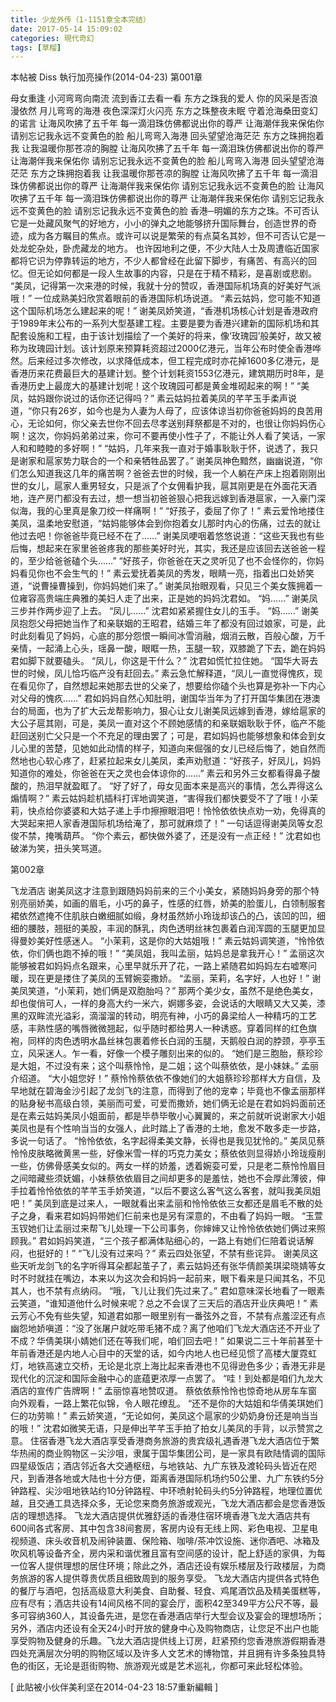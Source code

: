 ```yaml
---
title: 少龙外传（1-1151章全本完结）
date: 2017-05-14 15:09:02
categories: 現代奇幻
tags: [草榴]
---
```

本帖被 Diss 執行加亮操作(2014-04-23)
第001章

母女重逢
小河弯弯向南流
流到香江去看一看
东方之珠我的爱人
你的风采是否浪漫依然
月儿弯弯的海港
夜色深深灯火闪亮
东方之珠整夜未眠
守着沧海桑田变幻的诺言
让海风吹拂了五千年
每一滴泪珠仿佛都说出你的尊严
让海潮伴我来保佑你
请别忘记我永远不变黄色的脸
船儿弯弯入海港
回头望望沧海茫茫
东方之珠拥抱着我
让我温暖你那苍凉的胸膛
让海风吹拂了五千年
每一滴泪珠仿佛都说出你的尊严
让海潮伴我来保佑你
请别忘记我永远不变黄色的脸
船儿弯弯入海港
回头望望沧海茫茫
东方之珠拥抱着我
让我温暖你那苍凉的胸膛
让海风吹拂了五千年
每一滴泪珠仿佛都说出你的尊严
让海潮伴我来保佑你
请别忘记我永远不变黄色的脸
让海风吹拂了五千年
每一滴泪珠仿佛都说出你的尊严
让海潮伴我来保佑你
请别忘记我永远不变黄色的脸
请别忘记我永远不变黄色的脸
香港─明媚的东方之珠。不可否认它是一处藏风聚气的好地方，小小的弹丸之地能够挤升国际舞台，创造世界的奇迹，成为各方瞩目的焦点。或许可以说是繁荣的有点莫名其妙，但不可否认它是一处龙蛇杂处，卧虎藏龙的地方。
也许因地利之便，不少大陆人士及周遭临近国家都将它识为停靠转运的地方，不少人都曾经在此留下脚步，有痛苦、有高兴的回忆。但无论如何都是一段人生故事的内容，只是在于精不精彩，是喜剧或悲剧。
“美凤，记得第一次来港的时候，我就十分的赞叹，香港国际机场真的好美好气派哦！”
一位成熟美妇欣赏着眼前的香港国际机场说道。
“素云姑妈，您可能不知道这个国际机场怎么建起来的呢！”
谢美凤娇笑道，“香港机场核心计划是香港政府于1989年末公布的一系列大型基建工程。主要是要为香港兴建新的国际机场和其配套设施和工程，由于该计划描绘了一个美好的将来，像‘玫瑰园’般美好，故又被称为玫瑰园计划。该计划原来预算耗资超过2000亿港元，当年公布时使全香港哗然。后来经过多次修改，以求降低成本，但工程完成时亦花掉1600多亿港元，是香港历来花费最巨大的基建计划。整个计划耗资1553亿港元，建筑期历时8年，是香港历史上最庞大的基建计划呢！这个玫瑰园可都是黄金堆砌起来的啊！”
“美凤，姑妈跟你说过的话你还记得吗？”
素云姑妈拉着美凤的芊芊玉手柔声说道，“你只有26岁，如今也是为人妻为人母了，应该体谅当初你爸爸妈妈的良苦用心，无论如何，你父亲去世你不回去尽孝送别拜祭都是不对的，也很让你妈妈伤心啊！这次，你妈妈弟弟过来，你可不要再使小性子了，不能让外人看了笑话，一家人和和睦睦的多好啊！”
“姑妈，几年来我一直对于婚事耿耿于怀，说透了，我只是谢家和扈家势力联合的一个和亲牺牲品罢了。”
谢美凤神色黯然，幽幽说道，“你们怎么知道我这几年的痛苦啊？爸爸去世的时候，我一个人躺在产床上抱着刚刚出世的女儿，扈家人重男轻女，只是派了个女佣看护我，扈其刚更是在外面花天酒地，连产房门都没有去过，想一想当初爸爸狠心把我远嫁到香港扈家，一入豪门深似海，我的心里真是象刀绞一样痛啊！”
“好孩子，委屈了你了！”
素云爱怜地搂住美凤，温柔地安慰道，“姑妈能够体会到你抱着女儿那时内心的伤痛，过去的就让他过去吧！你爸爸毕竟已经不在了……”
谢美凤哽咽着悠悠说道：“这些天我也有些后悔，想起来在家里爸爸疼我的那些美好时光，其实，我还是应该回去送爸爸一程的，至少给爸爸磕个头……”
“好孩子，你爸爸在天之灵听见了也不会怪你的，你妈妈看见你也不会生气的！”
素云爱抚着美凤的秀发，眼睛一亮，指着出口处娇笑道，“说曹操曹操到，你妈妈她们来了。”
谢美凤抬眼观看，只见三个美女簇拥着一位雍容高贵端庄典雅的美妇人走了出来，正是她的妈妈沈君如。
“妈……”
谢美凤三步并作两步迎了上去。
“凤儿……”
沈君如紧紧握住女儿的玉手。
“妈……”
谢美凤抱怨父母把她当作了和亲联姻的王昭君，结婚三年了都没有回过娘家，可是，此时此刻看见了妈妈，心底的那分怨恨一瞬间冰雪消融，烟消云散，百般心酸，万千亲情，一起涌上心头，瑶鼻一酸，眼眶一热，玉腿一软，双膝跪了下去，跪在妈妈君如脚下就要磕头。
“凤儿，你这是干什么？”
沈君如慌忙拉住她。
“国华大哥去世的时候，凤儿恰巧临产没有赶回去。”
素云急忙解释道，“凤儿一直觉得愧疚，现在看见你了，自然想起来她那去世的父亲了，想要给你磕个头也算是弥补一下内心对父母的愧疚……”
君如妈妈自然心知肚明，谢国华当年为了打开国华集团在港澳台的局面，也为了扩大云龙帮影响力，狠心让女儿谢美凤远嫁到香港，嫁给扈家的大公子扈其刚，可是，美凤一直对这个不顾她感情的和亲联姻耿耿于怀，临产不能赶回送别亡父只是一个不充足的理由罢了；可是，君如妈妈也能够想象和体会到女儿心里的苦楚，见她如此动情的样子，知道向来倔强的女儿已经后悔了，她自然而然地也心软心疼了，赶紧拉起来女儿美凤，柔声劝慰道：“好孩子，好凤儿，妈妈知道你的难处，你爸爸在天之灵也会体谅你的……”
素云和另外三女都看得鼻子酸酸的，热泪早就盈眶了。
“好了好了，母女见面本来是高兴的事情，怎么弄得这么煽情啊？”
素云姑妈趁机插科打诨地调笑道，“害得我们都快要受不了了哦！小茉莉，快点给你婆婆和大姑子递上手巾擦擦眼泪吧！怜怜依依快点劝一劝，免得真的大哭起来把人家香港国际机场给淹了，那可就麻烦了！”
一句话逗得谢美凤等女忍俊不禁，掩嘴葫芦。
“你个素云，都快做外婆了，还是没有一点正经！”
沈君如也破涕为笑，扭头笑骂道。




第002章

飞龙酒店
谢美凤这才注意到跟随妈妈前来的三个小美女，紧随妈妈身旁的那个特别亮丽娇美，如画的眉毛，小巧的鼻子，性感的红唇，娇美的脸蛋儿，白领制服套裙依然遮掩不住肌肤白嫩细腻如缎，身材虽然娇小玲珑却该凸的凸，该凹的凹，细细的腰肢，翘挺的美股，丰润的酥乳，肉色透明丝袜包裹着白润浑圆的玉腿更加显得曼妙美好性感迷人。
“小茉莉，这是你的大姑姐哦！”
素云姑妈调笑道，“怜怜依依，你们俩也跑不掉的哦！”
“美凤姐，我叫孟丽，姑妈总是拿我开心！”
孟丽这次能够被君如妈妈点名跟来，心里早就乐开了花，一路上紧随君如妈妈左右嘘寒问暖，现在更是搂住了美凤的玉臂婉娈撒娇。
“孟丽，茉莉，名字好，人也好！”
谢美凤笑道，“小茉莉，她们俩是双胞胎吗？”
那两个美少女，虽然不是绝色美女，却也俊俏可人，一样的身高大约一米六，婀娜多姿，会说话的大眼睛又大又美，漆黑的双眸流光溢彩，滴溜溜的转动，明亮有神，小巧的鼻梁给人一种精巧的工艺感，丰熟性感的嘴唇微微翘起，似乎随时都给男人一种诱惑。穿着同样的红色旗袍，同样的肉色透明水晶丝袜包裹着修长白润的玉腿，天鹅般白润的脖颈，亭亭玉立，风采迷人。乍一看，好像一个模子雕刻出来的似的。
“她们是三胞胎，蔡珍珍是大姐，不过没有来；这个叫蔡怜怜，是二姐；这个叫蔡依依，是小妹妹。”
孟丽介绍道。
“大小姐您好！”
蔡怜怜蔡依依不像她们的大姐蔡珍珍那样大方自信，及早地就在碧海金沙引起了龙剑飞的注意，而得到了他的宠幸；毕竟也不像孟丽那样的贴身秘书高级白领，美丽而可爱，可爱而撒娇，她们俩无论是在君如妈妈面前还是在素云姑妈美凤小姐面前，都是毕恭毕敬小心翼翼的，来之前就听说谢家大小姐美凤也是有个性响当当的女强人，此时踏上了香港的土地，愈发不敢多走一步路，多说一句话了。
“怜怜依依，名字起得柔美文静，长得也是我见犹怜的。”
美凤见蔡怜怜皮肤略微黄黑一些，好像米雪一样的巧克力美女；蔡依依则显得娇小玲珑瘦削一些，仿佛骨感美女似的。两女一样的娇羞，透着婉娈可爱，只是老二蔡怜怜眉目之间暗藏些须妩媚，小妹蔡依依眉目之间却更多的是羞怯，她也不会厚此薄彼，伸手拉着怜怜依依的芊芊玉手娇笑道，“以后不要这么客气这么客套，就叫我美凤姐吧！”
美凤到底是过来人，一眼就看出来孟丽和怜怜依依三女都还是眉毛不散的处子之身，看来君如妈妈带她们仨前来也是另有深意的，不由看了妈妈一眼。
“玉萱玉钗她们让孟丽过来帮飞儿处理一下公司事务，你婶婶又让怜怜依依她们俩过来照顾我。”
君如妈妈笑道，“三个孩子都满体贴细心的，一路上有她们仨陪着说话解闷，也挺好的！”
“飞儿没有过来吗？”
素云四处张望，不禁有些诧异。
谢美凤这些天听龙剑飞的名字听得耳朵都起茧子了，素云姑妈还有张华倩颜美琪梁晓婧等女时不时就挂在嘴边，本来以为这次会和妈妈一起前来，眼下看来是只闻其名，不见其人，也不禁有点纳闷。
“哦，飞儿让我们先过来了。”
君如意味深长地看了一眼素云笑道，“谁知道他什么时候来呢？总之不会误了三天后的酒店开业庆典吧！”
素云芳心不免有些失望，知道君如那一眼里别有一番弦外之音，不禁有点羞涩还有点幽怨地娇嗔道：“没了张屠户就吃带毛猪不成？离了他咱们飞龙大酒店还不开业了不成？华倩美琪小婧她们还在等我们呢，咱们回去吧！”
如果说二三十年前甚至十年前香港还是内地人心目中的天堂的话，如今内地人也已经见惯了高楼大厦霓虹灯，地铁高速立交桥，无论是北京上海比起来香港也不见得逊色多少；香港无非是现代化的沉淀和国际金融中心的底蕴更浓厚一点罢了。
“哇！到处都是咱们九龙大酒店的宣传广告牌啊！”
孟丽惊喜地赞叹道。
蔡依依蔡怜怜也惊奇地从房车车窗向外观看，一路上繁花似锦，令人眼花缭乱。
“还不是你的大姑姐和华倩美琪她们仨的功劳嘛！”
素云娇笑道，“无论如何，美凤这个扈家的少奶奶身份还是响当当的哦！”
沈君如微笑无语，只是伸出芊芊玉手拍了拍女儿美凤的手背，以示赞赏之意。
住宿香港飞龙大酒店享受香港商务旅游的贵宾级礼遇香港飞龙大酒店位于繁华热闹的商业购物区－尖沙咀，隶属于国华集团公司，是一家具有欧陆情调的国际四星级饭店；酒店邻近各大交通枢纽，与地铁站、九广东铁及渡轮码头皆近在咫尺，到香港各地或大陆也十分方便，距离香港国际机场约50公里、九广东铁约5分钟路程、尖沙咀地铁站约10分钟路程、中环喷射轮码头约5分钟路程，地理位置优越，且交通工具选择众多，无论您来商务旅游或观光，飞龙大酒店都会是您香港饭店的理想选择。
飞龙大酒店提供优雅舒适的香港住宿环境香港飞龙大酒店共有600间各式客房、其中包含38间套房，客房内设有无线上网、彩色电视、卫星电视频道、床头收音机及闹钟装置、保险箱、咖啡/茶冲饮设施、迷你酒吧、冰箱及吹风机等设备齐全，房内采和谐优雅且富有空间感的设计，配上舒适的家俱，为每一位客人提供理想的居住环境；除此之外，酒店还设有娱乐楼层及行政楼层，为商务旅游的客人提供尊贵优质且细致周到的服务享受。
飞龙大酒店内提供各式特色的餐厅与酒吧，包括高级意大利美食、自助餐、轻食、鸡尾酒饮品及精美蛋糕等，应有尽有；酒店共设有14间风格不同的宴会厅，面积42至349平方公尺不等，最多可容纳360人，其设备先进，是您在香港酒店举行大型会议及宴会的理想场所；另外，酒店内还设有全天24小时开放的健身中心及购物商店，让您足不出户也能享受购物及健身的乐趣。飞龙大酒店提供线上订房，赶紧预约您香港旅游假期香港四处充满层次分明的购物区域以及许多人文艺术的博物馆，并且拥有许多条独具特色的街区，无论是逛街购物、旅游观光或是艺术巡礼，你都可来此轻松体验。


[ 此貼被小伙伴美利坚在2014-04-23 18:57重新編輯 ]